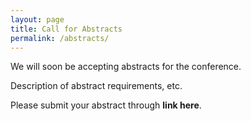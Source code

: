 ```yaml
---
layout: page
title: Call for Abstracts
permalink: /abstracts/
---
```


We will soon be accepting abstracts for the conference.

Description of abstract requirements, etc.

Please submit your abstract through **link here**.

